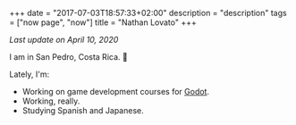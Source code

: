 +++
date = "2017-07-03T18:57:33+02:00"
description = "description"
tags = ["now page", "now"]
title = "Nathan Lovato"
+++

_Last update on April 10, 2020_

I am in San Pedro, Costa Rica. 🌻

Lately, I'm:

- Working on game development courses for [Godot](https://godotengine.org/).
- Working, really.
- Studying Spanish and Japanese.
